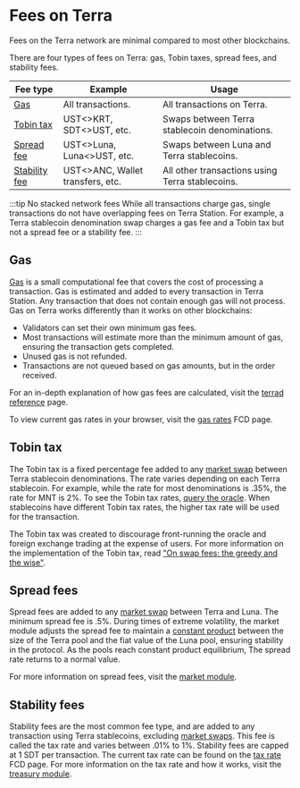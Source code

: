 # Fees on Terra

Fees on the Terra network are minimal compared to most other blockchains.

There are four types of fees on Terra: gas, Tobin taxes, spread fees, and stability fees.

| Fee type                         | Example                           | Usage                                           |
|----------------------------------|-----------------------------------|-------------------------------------------------|
| [Gas](#gas)                      | All transactions.                 | All transactions on Terra.                      |
| [Tobin tax](#tobin-tax)          | UST<>KRT, SDT<>UST, etc.          | Swaps between Terra stablecoin denominations.   |
| [Spread fee](#spread-fees)       | UST<>Luna, Luna<>UST, etc.        | Swaps between Luna and Terra stablecoins.       |
| [Stability fee](#stability-fees) | UST<>ANC, Wallet transfers, etc.  | All other transactions using Terra stablecoins. |

:::tip No stacked network fees
While all transactions charge gas, single transactions do not have overlapping fees on Terra Station. For example, a Terra stablecoin denomination swap charges a gas fee and a Tobin tax but not a spread fee or a stability fee.
:::

## Gas
[Gas](./glossary.md#fees) is a small computational fee that covers the cost of processing a transaction. Gas is estimated and added to every transaction in Terra Station. Any transaction that does not contain enough gas will not process.
Gas on Terra works differently than it works on other blockchains:

- Validators can set their own minimum gas fees.
- Most transactions will estimate more than the minimum amount of gas, ensuring the transaction gets completed.
- Unused gas is not refunded.
- Transactions are not queued based on gas amounts, but in the order received.

For an in-depth explanation of how gas fees are calculated, visit the [terrad reference](/Reference/terrad/#fees) page.

To view current gas rates in your browser, visit the [gas rates](https://fcd.terra.dev/v1/txs/gas_prices) FCD page.

## Tobin tax

The Tobin tax is a fixed percentage fee added to any [market swap](./glossary.md#market-swap) between Terra stablecoin denominations. The rate varies depending on each Terra stablecoin. For example, while the rate for most denominations is .35%, the rate for MNT is 2%. To see the Tobin tax rates, [query the oracle](https://lcd.terra.dev/terra/oracle/v1beta1/denoms/tobin_taxes). When stablecoins have different Tobin tax rates, the higher tax rate will be used for the transaction.

 The Tobin tax was created to discourage front-running the oracle and foreign exchange trading at the expense of users. For more information on the implementation of the Tobin tax, read ["On swap fees: the greedy and the wise"](https://medium.com/terra-money/on-swap-fees-the-greedy-and-the-wise-b967f0c8914e).

## Spread fees

 Spread fees are added to any [market swap](./glossary.md#market-swap) between Terra and Luna. The minimum spread fee is .5%. During times of extreme volatility, the market module adjusts the spread fee to maintain a [constant product](/Reference/Terra-core/Module-specifications/spec-market.html#market-making-algorithm) between the size of the Terra pool and the fiat value of the Luna pool, ensuring stability in the protocol. As the pools reach constant product equilibrium, The spread rate returns to a normal value.

 For more information on spread fees, visit the [market module](/Reference/Terra-core/Module-specifications/spec-market.md).

## Stability fees

Stability fees are the most common fee type, and are added to any transaction using Terra stablecoins, excluding [market swaps](./glossary.md#market-swap). This fee is called the tax rate and varies between .01% to 1%. Stability fees are capped at 1 SDT per transaction. The current tax rate can be found on the [tax rate](https://fcd.terra.dev/terra/treasury/v1beta1/tax_rate) FCD page. For more information on the tax rate and how it works, visit the [treasury module](/Reference/Terra-core/Module-specifications/spec-treasury.md).

